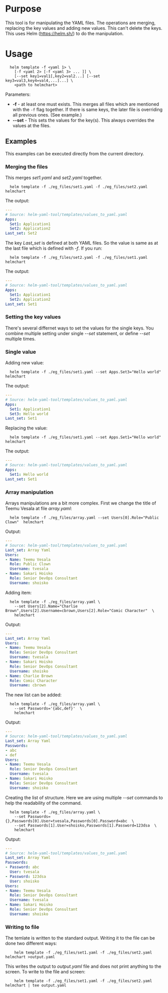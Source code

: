 # Purpose

This tool is for manipulating the YAML files. The operations are merging,
replacing the key values and adding new values. This can't delete the keys.
This uses Helm (https://helm.sh/) to do the manipulation.


# Usage

```
  helm template -f <yaml 1> \
    [-f <yaml 2> [-f <yaml 3> ... ]] \
    [--set key1=val1[,key2=val2...] [--set key3=val3,key4=val4,...]...] \
    <path to helmchart>
```

Parameters:
* **-f** - at least one must exists. This merges all files which are 
  mentioned with the `-f` flag together.  If there is same keys, the 
  later file is overriding all previous ones. (See example.)
* **--set** - This sets the values for the key(s). This always overrides
  the values at the files. 


## Examples

This examples can be executed directly from the current directory.

### Merging the files

This merges _set1.yaml_ and _set2.yaml_ together. 

```
  helm template -f ./eg_files/set1.yaml -f ./eg_files/set2.yaml helmchart
```

The output:
```yaml
---
# Source: helm-yaml-tool/templates/values_to_yaml.yaml
Apps:
  Set1: Application1
  Set2: Application2
Last_set: Set2
```

The key _Last\_set_ is defined at both YAML files. So the value
is same as at the last file which is defined with _-f_. If you
run:

```
  helm template -f ./eg_files/set2.yaml -f ./eg_files/set1.yaml helmchart
```

The output:
```yaml
---
# Source: helm-yaml-tool/templates/values_to_yaml.yaml
Apps:
  Set1: Application1
  Set2: Application2
Last_set: Set1
```

### Setting the key values

There's several differnet ways to set the values for the single keys.
You combine multiple setting under single _--set_ statement, or define
_--set_ multiple times. 

### Single value

Adding new value:

```
  helm template -f ./eg_files/set1.yaml --set Apps.Set3="Hello world" helmchart
```

The output:
```yaml
---
# Source: helm-yaml-tool/templates/values_to_yaml.yaml
Apps:
  Set1: Application1
  Set3: Hello world
Last_set: Set1
```

Replacing the value:
```
  helm template -f ./eg_files/set1.yaml --set Apps.Set1="Hello world" helmchart
```

The output:
```yaml
---
# Source: helm-yaml-tool/templates/values_to_yaml.yaml
Apps:
  Set1: Hello world
Last_set: Set1
```


### Array manipulation

Arrays manipulations are a bit more complex. First we change
the title of Teemu Vesala at file _array.yaml_:

```
  helm template -f ./eg_files/array.yaml --set Users[0].Role="Public Clown"  helmchart
```

Output:
```yaml
---
# Source: helm-yaml-tool/templates/values_to_yaml.yaml
Last_set: Array Yaml
Users:
- Name: Teemu Vesala
  Role: Public Clown
  Username: tvesala
- Name: Sakari Hoisko
  Role: Senior DevOps Consultant
  Username: shoisko
```

Adding item:
```
  helm template -f ./eg_files/array.yaml \
    --set Users[2].Name="Charlie Brown",Users[2].Username=cbrown,Users[2].Role="Comic Character"  \
    helmchart
```

Output:
```yaml
---
Last_set: Array Yaml
Users:
- Name: Teemu Vesala
  Role: Senior DevOps Consultant
  Username: tvesala
- Name: Sakari Hoisko
  Role: Senior DevOps Consultant
  Username: shoisko
- Name: Charlie Brown
  Role: Comic Character
  Username: cbrown
```

The new list can be added:
```
  helm template -f ./eg_files/array.yaml \
    --set Passwords='{abc,def}'  \
    helmchart
```

Output:
```yaml
---
# Source: helm-yaml-tool/templates/values_to_yaml.yaml
Last_set: Array Yaml
Passwords:
- abc
- def
Users:
- Name: Teemu Vesala
  Role: Senior DevOps Consultant
  Username: tvesala
- Name: Sakari Hoisko
  Role: Senior DevOps Consultant
  Username: shoisko

```

Creating the list of structure. Here we are using multiple _--set_ commands
to help the readability of the command.
```
  helm template -f ./eg_files/array.yaml \
    --set Passwords={},Passwords[0].User=tvesala,Passwords[0].Password=abc  \
    --set Passwords[1].User=shoisko,Passwords[1].Password=123dsa  \
    helmchart
```

Output:
```yaml
---
# Source: helm-yaml-tool/templates/values_to_yaml.yaml
Last_set: Array Yaml
Passwords:
- Password: abc
  User: tvesala
- Password: 123dsa
  User: shoisko
Users:
- Name: Teemu Vesala
  Role: Senior DevOps Consultant
  Username: tvesala
- Name: Sakari Hoisko
  Role: Senior DevOps Consultant
  Username: shoisko
```

### Writing to file

The temlate is written to the standard output. Writing it to the file can be
done two different ways:

```
    helm template -f ./eg_files/set1.yaml -f ./eg_files/set2.yaml helmchart >output.yaml
```

This writes the output to _output.yaml_ file and does not print anything to the screen.
To write to the file and screen:

```
    helm template -f ./eg_files/set1.yaml -f ./eg_files/set2.yaml helmchart | tee output.yaml
```
